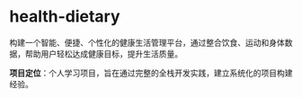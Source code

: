 # health-dietary

构建一个智能、便捷、个性化的健康生活管理平台，通过整合饮食、运动和身体数据，帮助用户轻松达成健康目标，提升生活质量。

**项目定位**：个人学习项目，旨在通过完整的全栈开发实践，建立系统化的项目构建经验。
